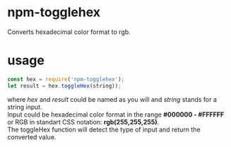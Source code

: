 # npm-togglehex
Converts hexadecimal color format to rgb.

# usage
```js
const hex = require('npm-togglehex');
let result = hex.toggleHex(string));
```
where <em>hex</em> and <em>result</em> could be named as you will and <em>string</em> stands for a string input.<br>
Input could be hexadecimal color format in the range <strong>#000000 - #FFFFFF</strong> or RGB in standart CSS notation: <strong>rgb(255,255,255)</strong>.<br>
The toggleHex function will detect the type of input and return the converted value.
